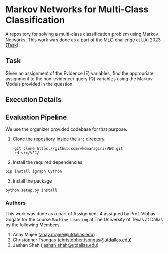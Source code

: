 # Markov Networks for Multi-Class Classification
A repository for solving a multi-class classification problem using Markov Networks. This work was done as a part of the MLC challenge at UAI 2023 ([Task](https://uaicompetition.github.io/uci-2022/competition-entry/new-mlc-challenge/)).


## Task

Given an assignment of the Evidence (E) variables, find the appropriate assignment to the non-evidence/ query (Q) variables using the Markov Models provided in the question.

## Execution Details
## Evaluation Pipeline
We use the organizer provided codebase for that purpose.
1. Clone the repository inside the ```src``` directory.
```
    git clone https://github.com/vkomaragiri/VEC.git
    cd src/VEC/
```

2. Install the required dependencies
```
pip install igraph Cython
```

3. Install the package
```
python setup.py install
```

### Authors
This work was done as a part of Assignment-4 assigned by Prof. Vibhav Gogate for the course ```Machine Learning``` at The University of Texas at Dallas by the following Members.

1. Anay Majee (anay.majee@utdallas.edu)
2. Christopher Tsongas (christopher.tsongas@utdallas.edu)
3. Jashan Shah (jashan.shah@utdallas.edu)